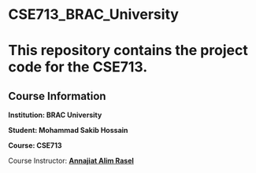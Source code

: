 # CSE713_BRAC_University

# This repository contains the project code for the CSE713.

## Course Information

**Institution: BRAC University**

**Student: Mohammad Sakib Hossain**

**Course: CSE713**

Course Instructor: [**Annajiat Alim Rasel**](https://github.com/annajiat?tab=overview&from=2024-01-01&to=2024-01-24)
